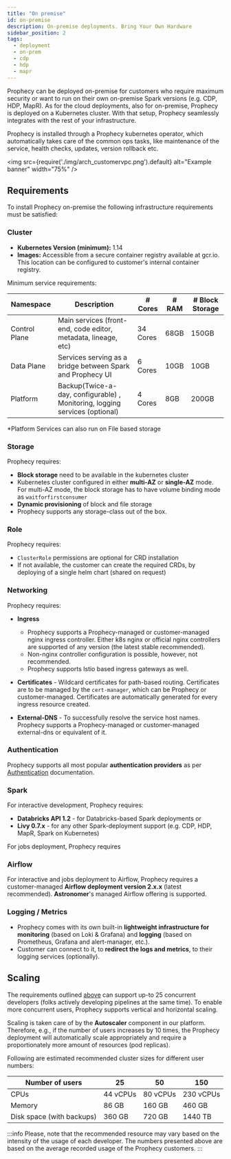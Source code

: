 ```yaml
---
title: "On premise"
id: on-premise
description: On-premise deployments. Bring Your Own Hardware
sidebar_position: 2
tags:
  - deployment
  - on-prem
  - cdp
  - hdp
  - mapr
---
```


Prophecy can be deployed on-premise for customers who require maximum security or want to run on their own on-premise
Spark versions (e.g. CDP, HDP, MapR). As for the cloud deployments, also for on-premise, Prophecy is deployed on a
Kubernetes cluster. With that setup, Prophecy seamlessly integrates with the rest of your infrastructure.

Prophecy is installed through a Prophecy kubernetes operator, which automatically takes care of the common ops tasks,
like maintenance of the service, health checks, updates, version rollback etc.

<img src={require('./img/arch_customervpc.png').default} alt="Example banner" width="75%" />

## Requirements

To install Prophecy on-premise the following infrastructure requirements must be satisfied:

### Cluster

- **Kubernetes Version (minimum):** 1.14
- **Images:** Accessible from a secure container registry available at gcr.io. This location can be configured to
  customer's internal container registry.

Minimum service requirements:

| Namespace     | Description                                                                 | # Cores  | # RAM | # Block Storage |
| ------------- | --------------------------------------------------------------------------- | -------- | ----- | --------------- |
| Control Plane | Main services (front-end, code editor, metadata, lineage, etc)              | 34 Cores | 68GB  | 150GB           |
| Data Plane    | Services serving as a bridge between Spark and Prophecy UI                  | 6 Cores  | 10GB  | 10GB            |
| Platform      | Backup(Twice-a-day, configurable) , Monitoring, logging services (optional) | 4 Cores  | 8GB   | 200GB           |

\*Platform Services can also run on File based storage

### Storage

Prophecy requires:

- **Block storage** need to be available in the kubernetes cluster
- Kubernetes cluster configured in either **multi-AZ** or **single-AZ** mode. For multi-AZ mode, the block storage has
  to have volume binding mode as `waitforfirstconsumer`
- **Dynamic provisioning** of block and file storage
- Prophecy supports any storage-class out of the box.

### Role

Prophecy requires:

- `ClusterRole` permissions are optional for CRD installation
- If not available, the customer can create the required CRDs, by deploying of a single helm chart (shared on request)

### Networking

Prophecy requires:

- **Ingress**

  - Prophecy supports a Prophecy-managed or customer-managed nginx ingress controller. Either k8s nginx or official
    nginx controllers are supported of any version (the latest stable recommended).
  - Non-nginx controller configuration is possible, however, not recommended.
  - Prophecy supports Istio based ingress gateways as well.

- **Certificates** - Wildcard certificates for path-based routing. Certificates are to be managed by the `cert-manager`,
  which can be Prophecy or customer-managed. Certificates are automatically generated for every ingress resource
  created.
- **External-DNS** - To successfully resolve the service host names. Prophecy supports a Prophecy-managed or
  customer-managed external-dns or equivalent of it.

### Authentication

Prophecy supports all most popular **authentication providers** as
per [Authentication](../authentication/authentication.md) documentation.

### Spark

For interactive development, Prophecy requires:

- **Databricks API 1.2** - for Databricks-based Spark deployments or
- **Livy 0.7.x** - for any other Spark-deployment support (e.g. CDP, HDP, MapR, Spark on Kubernetes)

For jobs deployment, Prophecy requires

### Airflow

For interactive and jobs deployment to Airflow, Prophecy requires a customer-managed **Airflow deployment version
2.x.x** (latest recommended). **Astronomer**'s managed Airflow offering is supported.

### Logging / Metrics

- Prophecy comes with its own built-in **lightweight infrastructure for monitoring** (based on Loki & Grafana)
  and
  **logging** (based on Prometheus, Grafana and alert-manager, etc.).
- Customer can connect to it, to **redirect the logs and metrics**, to their logging services (optionally).

## Scaling

The requirements outlined [above](#cluster) can support up-to 25 concurrent developers (folks actively developing
pipelines at the same time). To enable more concurrent users, Prophecy supports vertical and horizontal scaling.

Scaling is taken care of by the **Autoscaler** component in our platform. Therefore, e.g., if the number of
users increases by 10 times, the Prophecy deployment will automatically scale appropriately and require a
proportionately more amount of resources (pod replicas).

Following are estimated recommended cluster sizes for different user numbers:

| Number of users           | 25       | 50       | 150       |
| ------------------------- | -------- | -------- | --------- |
| CPUs                      | 44 vCPUs | 80 vCPUs | 230 vCPUs |
| Memory                    | 86 GB    | 160 GB   | 460 GB    |
| Disk space (with backups) | 360 GB   | 720 GB   | 1440 TB   |

:::info
Please, note that the recommended resource may vary based on the intensity of the usage of each developer. The numbers
presented above are based on the average recorded usage of the Prophecy customers.
:::
